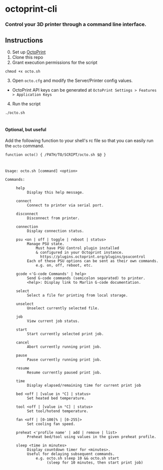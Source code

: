 # octoprint-cli
### Control your 3D printer through a command line interface.


## Instructions

0. Set up [OctoPrint](https://octoprint.org/) 
1. Clone this repo
2. Grant execution permissions for the script
``` console
chmod +x octo.sh
```
3. Open ```octo.cfg``` and modify the Server/Printer config values.
  * OctoPrint API keys can be generated at ```OctoPrint Settings > Features > Application Keys```
4. Run the script
``` console
./octo.sh
```
#
#### Optional, but useful
Add the following function to your shell's rc file so that you can easily run the ```octo``` command.
``` console
function octo() { /PATH/TO/SCRIPT/octo.sh $@ }
```
#
```
Usage: octo.sh [command] <option>

Commands:

     help
          Display this help message.

     connect
          Connect to printer via serial port.

     disconnect
          Disconnect from printer.

     connection
          Display connection status.

     psu <on | off | toggle | reboot | status>
          Manage PSU state.
              Must have PSU Control plugin installed
              & configured in your Octoprint instance.
                https://plugins.octoprint.org/plugins/psucontrol
          Each of these PSU options can be sent as their own commands.
              e.g. on, off, reboot, etc.

     gcode <'G-code Commands' | help>
          Send G-code commands (semicolon separated) to printer.
          <help>: Display link to Marlin G-code documentation.

     select
          Select a file for printing from local storage.

     unselect
          Unselect currently selected file.

     job
          View current job status.

     start
          Start currently selected print job.

     cancel
          Abort currently running print job.

     pause
          Pause currently running print job.

     resume
          Resume currently paused print job.
    
     time
          Display elapsed/remaining time for current print job

     bed <off | [value in °C] | status>
          Set heated bed temperature.

     tool <off | [value in °C] | status>
          Set tool/hotend temperature.

     fan <off | [0-100]% | [0-255]>
          Set cooling fan speed.

     preheat <'profile name' | add | remove | list>
          Preheat bed/tool using values in the given preheat profile.

     sleep <time in minutes>
          Display countdown timer for <minutes>.
          Useful for delaying subsequent commands.
              e.g. octo.sh sleep 10 && octo.sh start
                   (sleep for 10 minutes, then start print job)
```

